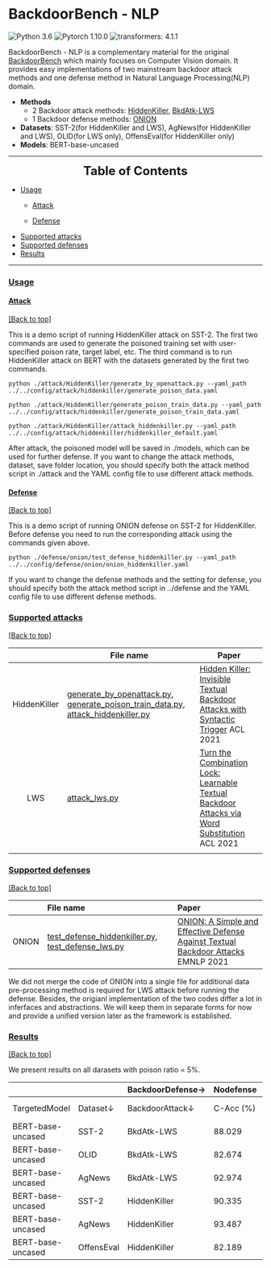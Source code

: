 # BackdoorBench - NLP 

![Python 3.6](https://img.shields.io/badge/python-3.7-DodgerBlue.svg?style=plastic)
![Pytorch 1.10.0](https://img.shields.io/badge/pytorch-1.10.0-DodgerBlue.svg?style=plastic)
![transformers: 4.1.1](https://img.shields.io/badge/transformers-4.1.1-brightgreen)

<!---

## [Overview](#overview)

<a href="#top">[Back to top]</a>
-->

BackdoorBench - NLP is a complementary material for the original [BackdoorBench](https://github.com/SCLBD/BackdoorBench) which mainly focuses on Computer Vision domain. It provides easy implementations of two mainstream backdoor attack methods and one defense method in Natural Language Processing(NLP) domain.

- **Methods**
  - 2 Backdoor attack methods: [HiddenKiller](https://arxiv.org/pdf/2105.12400.pdf), [BkdAtk-LWS](https://arxiv.org/pdf/2106.06361.pdf)
  - 1 Backdoor defense methods: [ONION](https://arxiv.org/pdf/2011.10369.pdf)
- **Datasets**: SST-2(for HiddenKiller and LWS), AgNews(for HiddenKiller and LWS),  OLID(for LWS only), OffensEval(for HiddenKiller only)
- **Models**: BERT-base-uncased

---
<font size=5><center><b> Table of Contents </b> </center></font>

<!-- * [Overview](#overview) -->

* [Usage](#usage)
  * [Attack](#attack)

  * [Defense](#defense)
* [Supported attacks](#supported-attacks)
* [Supported defenses](#supported-defsense)
* [Results](#results)

---

### [Usage](#usage)

<!--- <a href="#top">[Back to top]</a> -->

#### [Attack](#attack)

<a href="#top">[Back to top]</a>

This is a demo script of running HiddenKiller attack on SST-2. The first two commands are used to generate the poisoned training set with user-specified poison rate, target label, etc. The third command is to run HiddenKiller attack on BERT with the datasets generated by the first two commands.
```
python ./attack/HiddenKiller/generate_by_openattack.py --yaml_path ../../config/attack/hiddenkiller/generate_poison_data.yaml

python ./attack/HiddenKiller/generate_poison_train_data.py --yaml_path ../../config/attack/hiddenkiller/generate_poison_train_data.yaml

python ./attack/HiddenKiller/attack_hiddenkiller.py --yaml_path ../../config/attack/hiddenkiller/hiddenkiller_default.yaml
```
After attack, the poisoned model will be saved in ./models, which can be used for further defense.
If you want to change the attack methods, dataset, save folder location, you should specify both the attack method script in ./attack and the YAML config file to use different attack methods.

#### [Defense](#defense)

<a href="#top">[Back to top]</a>

This is a demo script of running ONION defense on SST-2 for HiddenKiller. Before defense you need to run the corresponding attack using the commands given above.

```
python ./defense/onion/test_defense_hiddenkiller.py --yaml_path ../../config/defense/onion/onion_hiddenkiller.yaml
```


If you want to change the defense methods and the setting for defense, you should specify both the attack method script in ../defense and the YAML config file to use different defense methods.

### [Supported attacks](#supported-attacks)

<a href="#top">[Back to top]</a>

|              | File name                                                    | Paper                                                        |
| :----------: | ------------------------------------------------------------ | ------------------------------------------------------------ |
| HiddenKiller | [generate_by_openattack.py](./attack/HiddenKiller/generate_by_openattack.py), [generate_poison_train_data.py](./attack/HiddenKiller/generate_poison_train_data.py), [attack_hiddenkiller.py](./attack/HiddenKiller/attack_hiddenkiller.py) | [Hidden Killer: Invisible Textual Backdoor Attacks with Syntactic Trigger](https://arxiv.org/pdf/2105.12400.pdf) ACL 2021 |
|     LWS      | [attack_lws.py](./attack/LWS/attack_lws.py)                  | [Turn the Combination Lock: Learnable Textual Backdoor Attacks via Word Substitution](https://arxiv.org/pdf/2106.06361.pdf)  ACL 2021 |
|              |                                                              |                                                              |

### [Supported defenses](#supported-defsense) 

<a href="#top">[Back to top]</a>

|       | File name                 | Paper                |
| :------------- |:-------------|:-----|
| ONION | [test_defense_hiddenkiller.py](./defense/onion/test_defense_hiddenkiller.py), [test_defense_lws.py](./defense/onion/test_defense_lws.py) | [ONION: A Simple and Effective Defense Against Textual Backdoor Attacks](https://arxiv.org/abs/2011.10369) EMNLP 2021 |

We did not merge the code of ONION into a single file for additional data pre-processing method is required for LWS attack before running the defense. Besides, the origianl implementation of the two codes differ a lot in inferfaces and abstractions. We will keep them in separate forms for now and provide a unified version later as the framework is established.

### [Results](#results)

<a href="#top">[Back to top]</a>

We present results on all darasets with poison ratio = 5%.

|                   |                   | BackdoorDefense→     | Nodefense    | Nodefense    | Nodefense    | ONION | ONION   | ONION   |
| ----------------- | -------------------- | ------------ | ------------ | ------------ | --------- | ------- | --------- | --------- |
| TargetedModel     | Dataset↓ | BackdoorAttack↓     | C-Acc (%)    | ASR (%)      | R-Acc (%)    | C-Acc (%) | ASR (%) | R-Acc (%) |
| BERT-base-uncased | SST-2 | BkdAtk-LWS | 88.029 | 97.259 | 3.509    | 78.800 | 94.444 | 49.215 |
| BERT-base-uncased | OLID | BkdAtk-LWS | 82.674 | 97.917 | 0.833    | 79.070 | 95.833 | 71.667 |
| BERT-base-uncased | AgNews | BkdAtk-LWS         | 92.974 | 99.386 | 5.439    | 91.400 | 68.385 | 24.695 |
| BERT-base-uncased | SST-2 | HiddenKiller  | 90.335 | 88.925 | 11.075   | 88.687 | 96.961  | 11.732 |
| BERT-base-uncased | AgNews | HiddenKiller   | 93.487 | 98.667 | 1.123    | 92.053 | 95.158 | 4.211 |
| BERT-base-uncased | OffensEval | HiddenKiller | 82.189 | 97.415 | 2.585    | 77.532 | 95.153 | 4.039 |
